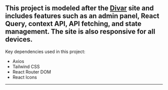 
<h2>
  This project is modeled after the <a href="https://divar.ir/s/tehran">Divar</a> site and includes features such as an admin panel, React Query, context API, API fetching, and state management. The site is also responsive for all devices.
</h2>


Key dependencies used in this project:
- Axios
- Tailwind CSS
- React Router DOM
- React Icons

---
